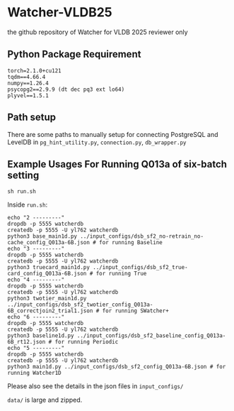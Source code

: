 # Watcher-VLDB25
the github repository of Watcher for VLDB 2025 reviewer only

## Python Package Requirement
```
torch=2.1.0+cu121
tqdm==4.66.4
numpy==1.26.4
psycopg2==2.9.9 (dt dec pq3 ext lo64)
plyvel==1.5.1
```

## Path setup
There are some paths to manually setup for connecting PostgreSQL and LevelDB in `pg_hint_utility.py`, `connection.py`, `db_wrapper.py`

## Example Usages For Running Q013a of six-batch setting
```
sh run.sh
```

Inside `run.sh`:
```
echo "2 ---------"
dropdb -p 5555 watcherdb
createdb -p 5555 -U yl762 watcherdb
python3 base_main1d.py ../input_configs/dsb_sf2_no-retrain_no-cache_config_Q013a-6B.json # for running Baseline
echo "3 ---------"
dropdb -p 5555 watcherdb
createdb -p 5555 -U yl762 watcherdb
python3 truecard_main1d.py ../input_configs/dsb_sf2_true-card_config_Q013a-6B.json # for running True
echo "4 ---------"
dropdb -p 5555 watcherdb
createdb -p 5555 -U yl762 watcherdb
python3 twotier_main1d.py ../input_configs/dsb_sf2_twotier_config_Q013a-6B_correctjoin2_trial1.json # for running SWatcher+
echo "6 ---------"
dropdb -p 5555 watcherdb
createdb -p 5555 -U yl762 watcherdb
python3 baseline1d.py ../input_configs/dsb_sf2_baseline_config_Q013a-6B_rt12.json # for running Periodic
echo "5 ---------"
dropdb -p 5555 watcherdb
createdb -p 5555 -U yl762 watcherdb
python3 main1d.py ../input_configs/dsb_sf2_config_Q013a-6B.json # for running Watcher1D
```

Please also see the details in the json files in `input_configs/`

`data/` is large and zipped.